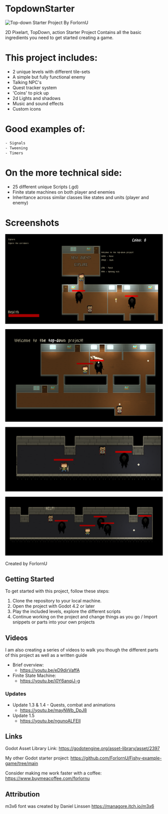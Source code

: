 # TopdownStarter
![Top-down Starter Project By ForlornU](https://github.com/ForlornU/TopdownStarter/assets/101473036/5158caec-a7d6-42a1-af80-54cbdb25588b)

2D Pixelart, TopDown, action Starter Project
Contains all the basic ingredients you need to get started creating a game.

# This project includes:
- 2 unique levels with different tile-sets
- A simple but fully functional enemy
- Talking NPC's
- Quest tracker system
- 'Coins' to pick up
- 2d Lights and shadows
- Music and sound effects
- Custom icons

# Good examples of:
	- Signals
	- Tweening
	- Timers

# On the more technical side:
- 25 different unique Scripts (.gd)
- Finite state machines on both player and enemies
- Inheritance across similar classes like states and units (player and enemy)

# Screenshots
![Screenshot](https://github.com/ForlornU/Images/blob/6c532d99b4435ffb452bdde33de46a07755d6f64/QuestUpdate.png)

![Screenshot](https://github.com/ForlornU/Images/blob/5aa19b63af0e5c04387c91e10b24adf1ae322eef/GameplayPic.png)

![Screenshot](https://github.com/ForlornU/Images/blob/6402e2b16b4515ed8c3ad3dccde223aca574fdc0/basementPic.png)

![Screenshot](https://github.com/ForlornU/Images/blob/6402e2b16b4515ed8c3ad3dccde223aca574fdc0/basement02pic.png)

Created by ForlornU

## Getting Started

To get started with this project, follow these steps:

1. Clone the repository to your local machine.
2. Open the project with Godot 4.2 or later
3. Play the included levels, explore the different scripts
4. Continue working on the project and change things as you go
	/ Import snippets or parts into your own projects

## Videos
I am also creating a series of videos to walk you though the different parts of this project as well as a written guide

- Brief overview: 
	- https://youtu.be/eD9dirVaffA
- Finite State Machine:
	- https://youtu.be/i0Y6anqiJ-g

### Updates
 - Update 1.3 & 1.4 - Quests, combat and animations
 	- https://youtu.be/mayNWb_DpJ8
 - Update 1.5
	 - https://youtu.be/ngunoALFEII

## Links
Godot Asset Library Link:
https://godotengine.org/asset-library/asset/2397

My other Godot starter project:
https://github.com/ForlornU/Fishy-example-game/tree/main

Consider making me work faster with a coffee:
https://www.buymeacoffee.com/forlornu

## Attribution
m3x6 font was created by Daniel Linssen
https://managore.itch.io/m3x6

